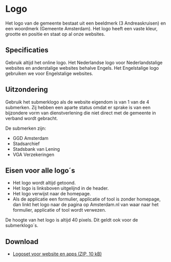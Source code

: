 # Logo

Het logo van de gemeente bestaat uit een beeldmerk (3 Andreaskruisen) en een woordmerk (Gemeente Amsterdam).
Het logo heeft een vaste kleur, grootte en positie en staat op al onze websites.

## Specificaties

Gebruik altijd het online logo.
Het Nederlandse logo voor Nederlandstalige websites en anderstalige websites behalve Engels.
Het Engelstalige logo gebruiken we voor Engelstalige websites.

## Uitzondering

Gebruik het submerklogo als de website eigendom is van 1 van de 4 submerken.
Zij hebben een aparte status omdat er sprake is van een bijzondere vorm van dienstverlening die niet direct met de gemeente in verband wordt gebracht.

De submerken zijn:

- GGD Amsterdam
- Stadsarchief
- Stadsbank van Lening
- VGA Verzekeringen

## Eisen voor alle logo´s

- Het logo wordt altijd getoond.
- Het logo is linksboven uitgelijnd in de header.
- Het logo verwijst naar de homepage.
- Als de applicatie een formulier, applicatie of tool is zonder homepage, dan linkt het logo naar de pagina op Amsterdam.nl van waar naar het formulier, applicatie of tool wordt verwezen.

De hoogte van het logo is altijd 40 pixels. Dit geldt ook voor de submerklogo´s.

## Download

- [Logoset voor website en apps (ZIP, 10 kB)](https://assets.amsterdam.nl/publish/pages/1007650/logoset_voor_websites_en_apps.zip)
